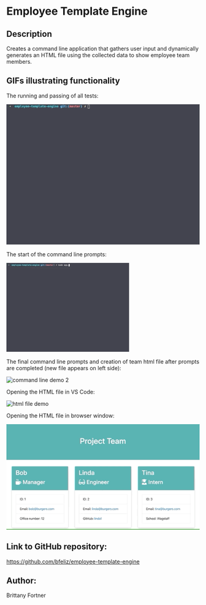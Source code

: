 # Employee Template Engine

## Description

Creates a command line application that gathers user input and dynamically generates an HTML file using the collected data to show employee team members.

## GIFs illustrating functionality

The running and passing of all tests:

![test demo](assets/tests.gif)

The start of the command line prompts:

![command line demo](assets/prompt.gif)

The final command line prompts and creation of team html file after prompts are completed (new file appears on left side):

![command line demo 2](assets/prompt2.gif)

Opening the HTML file in VS Code:

![html file demo](assets/html.gif)

Opening the HTML file in browser window:

![browser demo](assets/webpage.gif)

## Link to GitHub repository:

https://github.com/bfeliz/employee-template-engine

## Author:

Brittany Fortner
